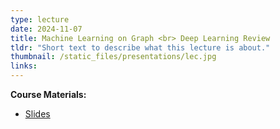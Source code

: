 ```yaml
---
type: lecture
date: 2024-11-07
title: Machine Learning on Graph <br> Deep Learning Review
tldr: "Short text to describe what this lecture is about."
thumbnail: /static_files/presentations/lec.jpg
links: 
---
```

**Course Materials:**
- [Slides](/static_files/presentations/slides_lec_12.pdf)

